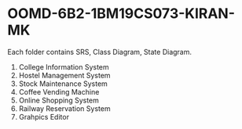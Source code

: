 # OOMD-6B2-1BM19CS073-KIRAN-MK
Each folder contains SRS, Class Diagram, State Diagram.  
1. College Information System  
2. Hostel Management System  
3. Stock Maintenance System  
4. Coffee Vending Machine  
5. Online Shopping System  
6. Railway Reservation System  
7. Grahpics Editor  
